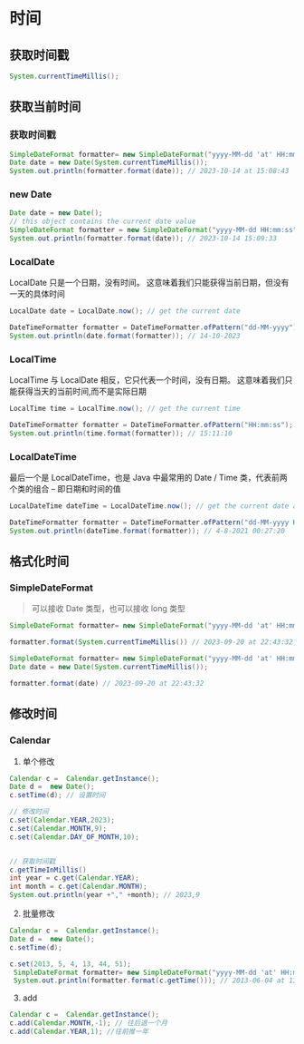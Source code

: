 # 时间
## 获取时间戳
```java
System.currentTimeMillis();
```
## 获取当前时间

### 获取时间戳
```java
SimpleDateFormat formatter= new SimpleDateFormat("yyyy-MM-dd 'at' HH:mm:ss");
Date date = new Date(System.currentTimeMillis());
System.out.println(formatter.format(date)); // 2023-10-14 at 15:08:43

```
### new Date
```java
Date date = new Date(); 
// this object contains the current date value 
SimpleDateFormat formatter = new SimpleDateFormat("yyyy-MM-dd HH:mm:ss");  
System.out.println(formatter.format(date)); // 2023-10-14 15:09:33  
```
### LocalDate
LocalDate 只是一个日期，没有时间。 这意味着我们只能获得当前日期，但没有一天的具体时间
```java
LocalDate date = LocalDate.now(); // get the current date 

DateTimeFormatter formatter = DateTimeFormatter.ofPattern("dd-MM-yyyy");  
System.out.println(date.format(formatter)); // 14-10-2023 
```

### LocalTime
LocalTime 与 LocalDate 相反，它只代表一个时间，没有日期。 这意味着我们只能获得当天的当前时间,而不是实际日期

```java
LocalTime time = LocalTime.now(); // get the current time  

DateTimeFormatter formatter = DateTimeFormatter.ofPattern("HH:mm:ss");  
System.out.println(time.format(formatter)); // 15:11:10
```

### LocalDateTime
最后一个是 LocalDateTime，也是 Java 中最常用的 Date / Time 类，代表前两个类的组合 – 即日期和时间的值

```java
LocalDateTime dateTime = LocalDateTime.now(); // get the current date and time  

DateTimeFormatter formatter = DateTimeFormatter.ofPattern("dd-MM-yyyy HH:mm:ss");  
System.out.println(dateTime.format(formatter)); // 4-8-2021 00:27:20  
```


## 格式化时间
### SimpleDateFormat
> 可以接收 Date 类型，也可以接收 long 类型
```java
SimpleDateFormat formatter= new SimpleDateFormat("yyyy-MM-dd 'at' HH:mm:ss");

formatter.format(System.currentTimeMillis()) // 2023-09-20 at 22:43:32
```

```java
SimpleDateFormat formatter= new SimpleDateFormat("yyyy-MM-dd 'at' HH:mm:ss");
Date date = new Date(System.currentTimeMillis());

formatter.format(date) // 2023-09-20 at 22:43:32
```

## 修改时间
### Calendar
1. 单个修改
```java
Calendar c =  Calendar.getInstance();
Date d =  new Date();
c.setTime(d); // 设置时间

// 修改时间
c.set(Calendar.YEAR,2023);
c.set(Calendar.MONTH,9);
c.set(Calendar.DAY_OF_MONTH,10);


// 获取时间戳
c.getTimeInMillis()
int year = c.get(Calendar.YEAR);
int month = c.get(Calendar.MONTH);
System.out.println(year +"," +month); // 2023,9
```

2. 批量修改
```java
Calendar c =  Calendar.getInstance();
Date d =  new Date();
c.setTime(d);

c.set(2013, 5, 4, 13, 44, 51);
 SimpleDateFormat formatter= new SimpleDateFormat("yyyy-MM-dd 'at' HH:mm:ss");
 System.out.println(formatter.format(c.getTime())); // 2013-06-04 at 13:44:51
```
3. add
```java
Calendar c =  Calendar.getInstance();
c.add(Calendar.MONTH,-1); // 往后退一个月
c.add(Calendar.YEAR,1); //往前推一年
```